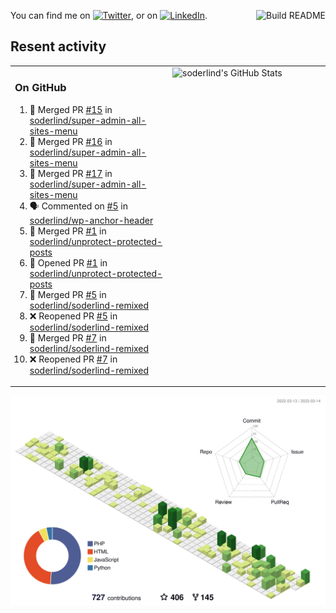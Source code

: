 
<a href="https://github.com/soderlind/soderlind/actions"><img src="https://github.com/soderlind/soderlind/workflows/Build%20README/badge.svg" align="right" alt="Build README"></a>

<!-- Actual text -->
You can find me on [![Twitter][1.2]][1], or on [![LinkedIn][2.2]][2].

<!-- Icons -->

[1.2]: http://i.imgur.com/wWzX9uB.png (twitter icon without padding)
[2.2]: https://raw.githubusercontent.com/MartinHeinz/MartinHeinz/master/linkedin-3-16.png (LinkedIn icon without padding)

<!-- Links to your social media accounts -->

[1]: https://twitter.com/soderlind
[2]: https://www.linkedin.com/in/soderlind/

## Resent activity

<table width="100%" border="0"><tr><td width="49%">

### On GitHub

<!--START_SECTION:activity-->
1. 🎉 Merged PR [#15](https://github.com/soderlind/super-admin-all-sites-menu/pull/15) in [soderlind/super-admin-all-sites-menu](https://github.com/soderlind/super-admin-all-sites-menu)
2. 🎉 Merged PR [#16](https://github.com/soderlind/super-admin-all-sites-menu/pull/16) in [soderlind/super-admin-all-sites-menu](https://github.com/soderlind/super-admin-all-sites-menu)
3. 🎉 Merged PR [#17](https://github.com/soderlind/super-admin-all-sites-menu/pull/17) in [soderlind/super-admin-all-sites-menu](https://github.com/soderlind/super-admin-all-sites-menu)
4. 🗣 Commented on [#5](https://github.com/soderlind/wp-anchor-header/issues/5) in [soderlind/wp-anchor-header](https://github.com/soderlind/wp-anchor-header)
5. 🎉 Merged PR [#1](https://github.com/soderlind/unprotect-protected-posts/pull/1) in [soderlind/unprotect-protected-posts](https://github.com/soderlind/unprotect-protected-posts)
6. 💪 Opened PR [#1](https://github.com/soderlind/unprotect-protected-posts/pull/1) in [soderlind/unprotect-protected-posts](https://github.com/soderlind/unprotect-protected-posts)
7. 🎉 Merged PR [#5](https://github.com/soderlind/soderlind-remixed/pull/5) in [soderlind/soderlind-remixed](https://github.com/soderlind/soderlind-remixed)
8. ❌ Reopened PR [#5](https://github.com/soderlind/soderlind-remixed/pull/5) in [soderlind/soderlind-remixed](https://github.com/soderlind/soderlind-remixed)
9. 🎉 Merged PR [#7](https://github.com/soderlind/soderlind-remixed/pull/7) in [soderlind/soderlind-remixed](https://github.com/soderlind/soderlind-remixed)
10. ❌ Reopened PR [#7](https://github.com/soderlind/soderlind-remixed/pull/7) in [soderlind/soderlind-remixed](https://github.com/soderlind/soderlind-remixed)
<!--END_SECTION:activity-->
  </td>
<td width="49%" valign="top">
  <img   alt="soderlind's GitHub Stats" src="https://awesome-github-stats.azurewebsites.net/user-stats/soderlind?cardType=level-alternate&Title=FFFFFF&Border=FFFFFF" />
</td></tr></table>


![](./profile-3d-contrib/profile-green-animate.svg)


